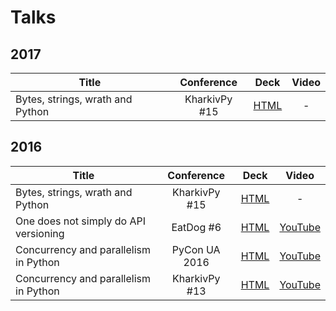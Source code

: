 # Talks

## 2017

| Title                                 | Conference    | Deck      | Video        |
| ------------------------------------- |:-------------:|:---------:|:------------:|
| Bytes, strings, wrath and Python      | KharkivPy #15 | [HTML][7] | -            |

## 2016

| Title                                 | Conference    | Deck      | Video        |
| ------------------------------------- |:-------------:|:---------:|:------------:|
| Bytes, strings, wrath and Python      | KharkivPy #15 | [HTML][7] | -            |
| One does not simply do API versioning | EatDog #6     | [HTML][5] | [YouTube][6] |
| Concurrency and parallelism in Python | PyCon UA 2016 | [HTML][3] | [YouTube][4] |
| Concurrency and parallelism in Python | KharkivPy #13 | [HTML][1] | [YouTube][2] |


[1]: /talks/py-concurrency-kharkivpy/
[2]: https://youtu.be/IYBgrlK2k0Q
[3]: /talks/py-concurrency/
[4]: https://youtu.be/nW3nN7mbdG0?t=5166
[5]: /talks/one-does-not-simply-do-api-versioning/
[6]: https://youtu.be/fo-VuGrnnzs
[7]: /talks/bytes-strings-wrath-python/
